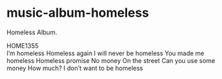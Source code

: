 # music-album-homeless
Homeless Album.     

HOME1355     
I’m homeless
Homeless again
I will never be homeless
You made me homeless
Homeless promise
No money
On the street
Can you use some money
How much?
I don’t want to be homeless
